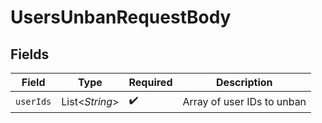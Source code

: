 # UsersUnbanRequestBody


## Fields

| Field                      | Type                       | Required                   | Description                |
| -------------------------- | -------------------------- | -------------------------- | -------------------------- |
| `userIds`                  | List\<*String*>            | :heavy_check_mark:         | Array of user IDs to unban |